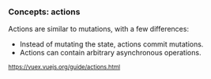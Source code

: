 ### Concepts: actions

Actions are similar to mutations, with a few differences:

- Instead of mutating the state, actions commit mutations.
- Actions can contain arbitrary asynchronous operations.

<small>https://vuex.vuejs.org/guide/actions.html</small>

<aside class="notes">
</aside>
